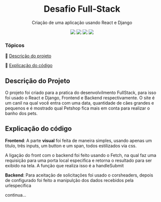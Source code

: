 <h1 align="center">Desafio Full-Stack </h1>
<p align="center">
Criação de uma aplicação usando React e Django
</p>
<p align="center" >
 <img src="https://img.shields.io/static/v1?label=JavaScript&message= _&color=blue&style=for-the-badge&logo=react"/>
 <img src="https://img.shields.io/static/v1?label=HTML&message= _&color=blue&style=for-the-badge&logo=django"/>
 <img src="https://img.shields.io/static/v1?label=CSS&message= _&color=blue&style=for-the-badge&logo=CSS3"/>
<img src="http://img.shields.io/static/v1?label=STATUS&message=CONCLUIDO&color=RED&style=for-the-badge"/>
</p>

### Tópicos 

:small_blue_diamond: [Descrição do projeto ](#descrição-do-projeto)

:small_blue_diamond: [Explicação do código](#explicação-do-código)



## Descrição do Projeto

O projeto foi criado para a pratica do desenvolvilmento FullStack, para isso foi usado o React e Django, Frontend e Backend respectivamente. O site é um canil na qual você entra com uma data, quantidade de cães grandes e pequenos e é mostrado qual Petshop fica mais em conta para realizar o banho dos pets.


 ## Explicação do código

**Frontend**: 
  A parte **visual** foi feita de maneira simples, usando apenas um titulo, três inputs, um button e um span, todos estilizados via css. 

  A ligação do front com o backend foi feito usando o Fetch, na qual faz uma requisição para uma porta local especifica e retorna o resultado para ser exibido na tela. A função que realiza isso é a handleSubmit

**Backend**:
  Para aceitação de solicitações foi usado o corsheaders, depois de configurado foi feito a manipulção dos dados recebidos pela urlespecifica 


 continua...
